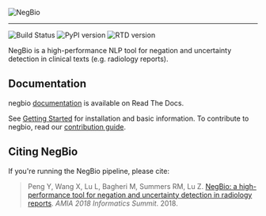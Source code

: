 

![NegBio](https://github.com/yfpeng/negbio/blob/master/images/negbio.png?raw=true)

----------------------

![Build Status](https://travis-ci.com/yfpeng/negbio.svg?token=rpjX5A9sQziaNbzs65j6&branch=master)
![PyPI version](https://img.shields.io/pypi/v/negbio.svg)
![RTD version](https://img.shields.io/readthedocs/pip.svg)


NegBio is a high-performance NLP tool for negation and uncertainty detection in clinical texts (e.g. radiology reports).

## Documentation

negbio [documentation](http://negbio.readthedocs.io/en/latest/) is available on Read The Docs.

See [Getting Started](http://negbio.readthedocs.io/en/latest/getting_started.html) for installation and basic information.
To contribute to negbio, read our [contribution guide](/CONTRIBUTING.md).

## Citing NegBio

If you're running the NegBio pipeline, please cite:

> Peng Y, Wang X, Lu L, Bagheri M, Summers RM, Lu Z. 
[NegBio: a high-performance tool for negation and uncertainty detection in radiology reports](https://arxiv.org/abs/1712.05898). *AMIA 2018 Informatics Summit*. 2018.

